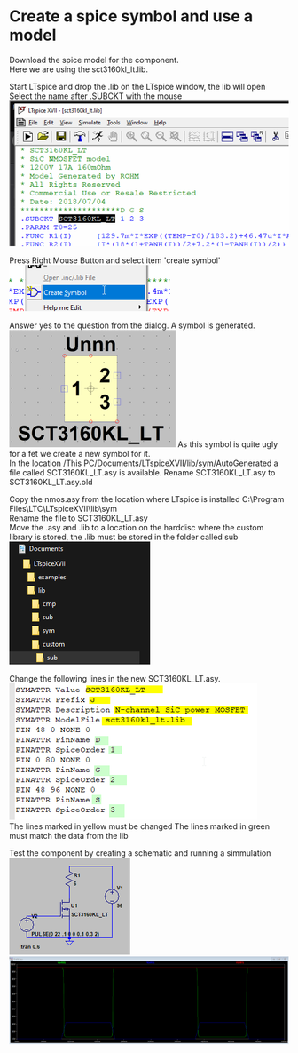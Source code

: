 # Create a spice symbol and use a model

Download the spice model for the component.  
Here we are using the sct3160kl_lt.lib.  

Start LTspice and drop the .lib on the LTspice window, the lib will open  
Select the name after .SUBCKT with the mouse
![picture](lib_dropped_on_LTspice.png)    
     
Press Right Mouse Button and select item 'create symbol'  
![picture](menu_create_symbol.png)

Answer yes to the question from the dialog. A symbol is generated.
![picture](ugly_symbol.png)
As this symbol is quite ugly for a fet we create a new symbol for it.  
In the location /This PC/Documents/LTspiceXVII/lib/sym/AutoGenerated a file called SCT3160KL_LT.asy is available. 
Rename SCT3160KL_LT.asy to SCT3160KL_LT.asy.old  

Copy the nmos.asy from the location where LTspice is installed C:\Program Files\LTC\LTspiceXVII\lib\sym  
Rename the file to SCT3160KL_LT.asy  
Move the .asy and .lib to a location on the harddisc where the custom library is stored, the .lib must be stored in the folder called sub
![picture](symbol_directory.png)

Change the following lines in the new SCT3160KL_LT.asy.  
![picture](asy_changes.png)  
The lines marked in yellow must be changed
The lines marked in green must match the data from the lib

Test the component by creating a schematic and running a simmulation
![picture](schematic.png)  
![picture](simulation.png)  